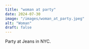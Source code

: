 ```yaml
---
title: "woman at party"
date: 2024-07-30
image: "/images/woman_at_party.jpeg"
alt: "Woman"
draft: false
---
```


Party at Jeans in NYC. 